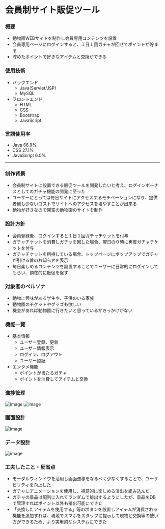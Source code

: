 # 会員制サイト販促ツール

### 概要
- 動物園WEBサイトを制作し会員専用コンテンツを設置
- 会員専用ページにログインすると、１日１回ガチャが回せてポイントが貯まる
- 貯めたポイントで好きなアイテムと交換ができる

### 使用技術
- バックエンド
    - Java(Servlet/JSP)
    - MySQL
- フロントエンド
    - HTML
    - CSS
    - Bootstrap
    - JavaScript

### 言語使用率
- Java 66.9%
- CSS 27.1%
- JavaScript 6.0%


 ***


### 制作背景
- 会員制サイトに設置できる販促ツールを開発したいと考え、ログインボーナスとしてのガチャ機能の開発に至った
- ユーザーにとっては毎日サイトにアクセスするモチベーションになり、提供者側も少ないコストでサイトへのアクセスを増やすことが出来る
- 動物が好きなので架空の動物園のサイトを制作

### 設計方針
- 会員登録後、ログインすると１日１回ガチャチケットを付与
- ガチャチケットを消費しガチャを回した場合、翌日の０時に再度ガチャチケットを付与
- ガチャチケットを所持している場合、トップページにポップアップでガチャが引ける旨のお知らせを表示
- 毎日楽しめるコンテンツを設置することでユーザーに日常的にログインしてもらい、顕在的に販促を促す

### 対象者のペルソナ
- 動物に興味がある学生や、子供のいる家族
- 動物園のチケットやグッズも欲しい
- 機会があれば動物園に行きたいと思っているがきっかけがない

### 機能一覧
- 基本情報
    - ユーザー登録、更新
    - ユーザー情報表示
    - ログイン、ログアウト
    - ユーザー認証
- エンタメ機能
    - ポイントが当たるガチャ
    - ポイントを消費してアイテムと交換

### 進捗管理
![image](https://github.com/hisano2309/OkuboZoo/assets/150416585/cae0a0c4-b3fc-4a0c-8411-085639197951)
![image](https://github.com/hisano2309/OkuboZoo/assets/150416585/3335204a-f642-48ec-9f4e-9b484def17e3)

### 画面設計
![image](https://github.com/hisano2309/OkuboZoo/assets/150416585/ea6b4834-6413-411e-904a-017425158829)

### データ設計
![image](https://github.com/hisano2309/OkuboZoo/assets/150416585/664a50a9-d1f0-4012-b6f5-333d5221bdc7)


### 工夫したこと・反省点
- モーダルウィンドウを活用し画面遷移をなるべく少なくすることで、ユーザビリティを向上した
- ガチャにアニメーションを使用し、視覚的に楽しめる演出を組み込んだ
- ガチャの景品は配列に入れてランダムで排出するようにしたが、景品をDBで管理すればポイント以外も排出可能にできた
- 「交換したアイテムを使用する」等のボタンを設置しアイテムが消費される機能を追加すれば、現地でスマホをスタッフに提示して現物と交換等の使い方ができるため、より実用的なシステムにできた
